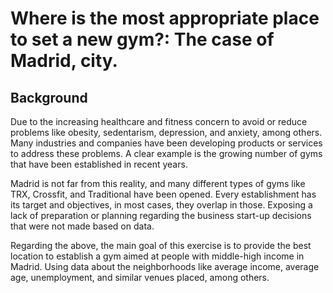 # Where is the most appropriate place to set a new gym?: The case of Madrid, city.

## Background 

Due to the increasing healthcare and fitness concern to avoid or reduce problems like obesity, sedentarism, depression, and anxiety, among others. Many industries and companies have been developing products or services to address these problems. A clear example is the growing number of gyms that have been established in recent years. 

Madrid is not far from this reality, and many different types of gyms like TRX, Crossfit, and Traditional have been opened. Every establishment has its target and objectives, in most cases, they overlap in those. Exposing a lack of preparation or planning regarding the business start-up decisions that were not made based on data.

Regarding the above, the main goal of this exercise is to provide the best location to establish a gym aimed at people with middle-high income in Madrid. Using data about the neighborhoods like average income, average age, unemployment, and similar venues placed, among others. 
